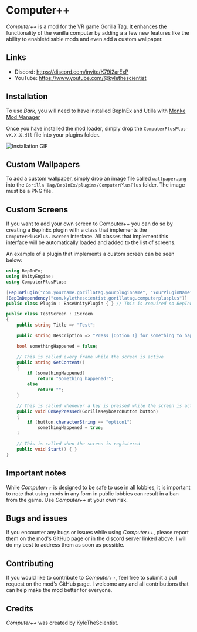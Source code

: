 # Computer++

*Computer++* is a mod for the VR game Gorilla Tag. It enhances the functionality of the vanilla computer by adding a a few new features like the ability to enable/disable mods and even add a custom wallpaper.

## Links

* Discord: https://discord.com/invite/K79j2arExP
* YouTube: https://www.youtube.com/@kylethescientist

## Installation
To use *Bark*, you will need to have installed BepInEx and Utilla with [Monke Mod Manager](https://github.com/DeadlyKitten/MonkeModManager/releases)

Once you have installed the mod loader, simply drop the `ComputerPlusPlus-vX.X.X.dll` file into your plugins folder.

![Installation GIF](https://github.com/KyleTheScientist/Bark/blob/master/Marketing/HowToInstall.gif)

## Custom Wallpapers

To add a custom wallpaper, simply drop an image file called `wallpaper.png` into the `Gorilla Tag/BepInEx/plugins/ComputerPlusPlus` folder. The image must be a PNG file.

## Custom Screens

If you want to add your own screen to Computer++ you can do so by creating a BepInEx plugin with a class that implements the `ComputerPlusPlus.IScreen` interface. All classes that implement this interface will be automatically loaded and added to the list of screens. 

An example of a plugin that implements a custom screen can be seen below:

```csharp
using BepInEx;
using UnityEngine;
using ComputerPlusPlus;

[BepInPlugin("com.yourname.gorillatag.yourpluginname", "YourPluginName", "1.0.0")]
[BepInDependency("com.kylethescientist.gorillatag.computerplusplus")]
public class Plugin : BaseUnityPlugin { } // This is required so BepInEx knows to load the plugin

public class TestScreen : IScreen
{
    public string Title => "Test";

    public string Description => "Press [Option 1] for something to happen.";

    bool somethingHappened = false;

    // This is called every frame while the screen is active
    public string GetContent()
    {
        if (somethingHappened)
            return "Something happened!";
        else
            return "";
    }

    // This is called whenever a key is pressed while the screen is active
    public void OnKeyPressed(GorillaKeyboardButton button)
    {
        if (button.characterString == "option1")
            somethingHappened = true;
    }

    // This is called when the screen is registered
    public void Start() { }
}
```


## Important notes
While *Computer++* is designed to be safe to use in all lobbies, it is important to note that using mods in any form in public lobbies can result in a ban from the game. Use *Computer++* at your own risk.

## Bugs and issues
If you encounter any bugs or issues while using *Computer++*, please report them on the mod's GitHub page or in the discord server linked above. I will do my best to address them as soon as possible. 

## Contributing
If you would like to contribute to *Computer++*, feel free to submit a pull request on the mod's GitHub page. I welcome any and all contributions that can help make the mod better for everyone.

## Credits
*Computer++* was created by KyleTheScientist. 
